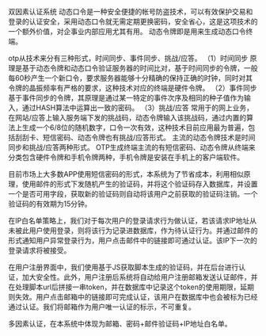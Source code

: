 双因素认证系统
动态口令是一种安全便捷的帐号防盗技术，可以有效保护交易和登录的认证安全，采用动态口令就无需定期更换密码，安全省心，这是这项技术的一个额外价值，对企事业内部应用尤其有用。
动态令牌即是用来生成动态口令终端。

otp从技术来分有三种形式，时间同步、事件同步、挑战/应答。
（1）时间同步
原理是基于动态令牌和动态口令验证服务器的时间比对，基于时间同步的令牌，一般每60秒产生一个新口令，要求服务器能够十分精确的保持正确的时钟，同时对其令牌的晶振频率有严格的要求，这种技术对应的终端是硬件令牌。
（2）事件同步
基于事件同步的令牌，其原理是通过某一特定的事件次序及相同的种子值作为输入，通过HASH算法中运算出一致的密码。
（3）挑战/应答
常用于的网上业务，在网站/应答上输入服务端下发的挑战码，动态令牌输入该挑战码，通过内置的算法上生成一个6/8位的随机数字，口令一次有效，这种技术目前应用最为普遍，包括刮刮卡、短信密码、动态令牌也有挑战/应答形式。
主流的动态令牌技术是时间同步和挑战/应答两种形式。
OTP生成终端主流的有短信密码、动态令牌从终端来分类包含硬件令牌和手机令牌两种，手机令牌是安装在手机上的客户端软件。

目前市场上大多数APP使用短信密码的形式，本系统为了节省成本，利用相似原理，使用邮件的形式下发随机产生的验证码，并将这个验证码存入数据库，并设置一个是否可用字段，获取新的验证码则自动将该用户之前获取的验证码注销。一个验证码的有效期为15分钟。

在IP白名单策略上，我们对于每次用户的登录请求行为做认证，若该请求IP地址从未被此用户使用登录，则将该行为记录进数据库，作为待认证行为。并通过邮件的形式通知用户异常登录行为，用户点击邮件中的链接即可通过认证。该IP下一次的登录请求将被接受。

在用户注册界面中，我们使用基于JS获取脚本生成的验证码，并在后台进行认证，加大安全性。此外，用户注册后系统将自动给用户注册邮箱发送认证邮件，并在处理脚本url后拼接一串token，并在数据库中记录这个token的使用期限，延期则失效。用户点击邮箱中的链接即可完成认证，该用户在数据库中也会被标为已经通过认证。我们将邮箱作为用户唯一认证的标示，不可重复。

多因素认证，在本系统中体现为邮箱、密码+邮件验证码+IP地址白名单。